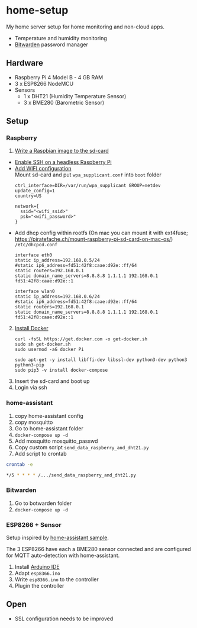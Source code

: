 # home-setup
My home server setup for home monitoring and non-cloud apps.

* Temperature and humidity monitoring
* [Bitwarden](https://bitwarden.com/) password manager

## Hardware

* Raspberry Pi 4 Model B - 4 GB RAM
* 3 x ESP8266 NodeMCU
* Sensors
  * 1 x DHT21 (Humidity Temperature Sensor)
  * 3 x BME280 (Barometric Sensor)

## Setup

### Raspberry

1. [Write a Raspbian image to the sd-card](https://www.raspberrypi.org/documentation/installation/installing-images/)
  * [Enable SSH on a headless Raspberry Pi](https://www.raspberrypi.org/documentation/remote-access/ssh/)
  * [Add WIFI configuration](https://www.raspberrypi.org/documentation/configuration/wireless/headless.md) \
    Mount sd-card and put `wpa_supplicant.conf` into `boot` folder
    ```
    ctrl_interface=DIR=/var/run/wpa_supplicant GROUP=netdev
    update_config=1
    country=US
    
    network={
      ssid="<wifi_ssid>"
      psk="<wifi_password>"
    }
    ```
  * Add dhcp config within rootfs
    (On mac you can mount it with ext4fuse; https://piratefache.ch/mount-raspberry-pi-sd-card-on-mac-os/)
    `/etc/dhcpcd.conf`
    ```
    interface eth0
    static ip_address=192.168.0.5/24
    #static ip6_address=fd51:42f8:caae:d92e::ff/64
    static routers=192.168.0.1
    static domain_name_servers=8.8.8.8 1.1.1.1 192.168.0.1 fd51:42f8:caae:d92e::1
    
    interface wlan0
    static ip_address=192.168.0.6/24
    #static ip6_address=fd51:42f8:caae:d92e::ff/64
    static routers=192.168.0.1
    static domain_name_servers=8.8.8.8 1.1.1.1 192.168.0.1 fd51:42f8:caae:d92e::1
    ```
2. [Install Docker](https://phoenixnap.com/kb/docker-on-raspberry-pi)
    ```
    curl -fsSL https://get.docker.com -o get-docker.sh
    sudo sh get-docker.sh
    sudo usermod -aG docker Pi
    
    sudo apt-get -y install libffi-dev libssl-dev python3-dev python3 python3-pip
    sudo pip3 -v install docker-compose
    ```
3. Insert the sd-card and boot up
4. Login via ssh

### home-assistant

1. copy home-assistant config
2. copy mosquitto
3. Go to home-assistant folder
4. `docker-compose up -d`
5. Add mosquitto mosquitto_passwd
6. Copy custom script `send_data_raspberry_and_dht21.py`
7. Add script to crontab
  ```bash
  crontab -e
  
  */5 * * * * /.../send_data_raspberry_and_dht21.py
  ```

### Bitwarden
1. Go to botwarden folder
2. `docker-compose up -d`

### ESP8266 + Sensor
Setup inspired by [home-assistant sample](https://www.home-assistant.io/blog/2015/10/11/measure-temperature-with-esp8266-and-report-to-mqtt/).

The 3 ESP8266 have each a BME280 sensor connected 
and are configured for MQTT auto-detection with home-assistant.

1. Install [Arduino IDE](https://www.arduino.cc/en/software)
2. Adapt `esp8366.ino`
3. Write `esp8366.ino` to the controller
3. Plugin the controller


## Open
* SSL configuration needs to be improved
